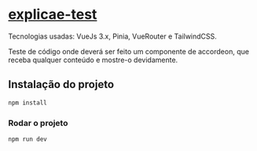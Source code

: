 # [explicae-test](https://explicae-test.vercel.app/)

Tecnologias usadas: VueJs 3.x, Pinia, VueRouter e TailwindCSS.

Teste de código onde deverá ser feito um componente de accordeon, que receba qualquer conteúdo e mostre-o devidamente.


## Instalação do projeto

```sh
npm install
```

### Rodar o projeto

```sh
npm run dev
``` 
